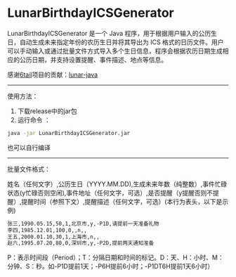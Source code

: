 # LunarBirthdayICSGenerator
LunarBirthdayICSGenerator 是一个 Java 程序，用于根据用户输入的公历生日，自动生成未来指定年份的农历生日并将其导出为 ICS 格式的日历文件。用户可以手动输入或通过批量文件方式导入多个生日信息，程序会根据农历日期生成相应的公历日期，并支持设置提醒、事件描述、地点等信息。

感谢[6tail](https://github.com/6tail)项目的贡献：[lunar-java](https://github.com/6tail/lunar-java)



------

使用方法：

1. 下载release中的jar包
2. 运行命令 ：

```bash
java -jar LunarBirthdayICSGenerator.jar
```

也可以自行编译



------

批量文件格式：

姓名（任何文字）,公历生日（YYYY.MM.DD),生成未来年数（纯整数）,事件忙碌状态(y忙碌否则空闲),事件地址（任何文字，可选）,是否提醒（y提醒否则不提醒）,提醒时间（参照下文）,提醒描述（任何文字，可选）(本行为表头，以下是示例)

```txt
张三,1990.05.15,50,1,北京市,y,-P1D,请提前一天准备礼物
李四,1985.12.01,100,0,,n,,
王五,2000.01.10,30,1,上海市,n,,
赵六,1995.07.20,80,0,深圳市,y,-P2D,提前两天通知准备
```

P：表示时间段（Period）；T：分隔日期和时间的标记。D：天、H：小时、M：分钟、S：秒。如-P1D提前1天；-P6H提前6小时；-P1DT6H提前1天6小时）

